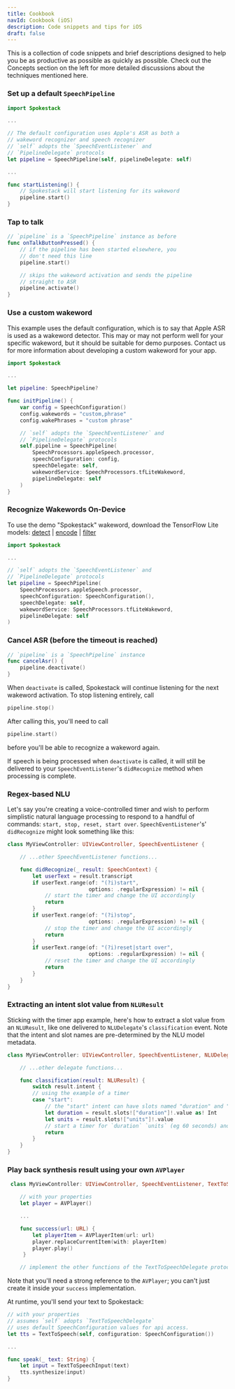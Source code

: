 ```yaml
---
title: Cookbook
navId: Cookbook (iOS)
description: Code snippets and tips for iOS
draft: false
---
```


This is a collection of code snippets and brief descriptions designed to help you be as productive as possible as quickly as possible. Check out the Concepts section on the left for more detailed discussions about the techniques mentioned here.

### Set up a default `SpeechPipeline`

```swift
import Spokestack

...

// The default configuration uses Apple's ASR as both a
// wakeword recognizer and speech recognizer
// `self` adopts the `SpeechEventListener` and
// `PipelineDelegate` protocols
let pipeline = SpeechPipeline(self, pipelineDelegate: self)

...

func startListening() {
    // Spokestack will start listening for its wakeword
    pipeline.start()
}
```

### Tap to talk

```swift
// `pipeline` is a `SpeechPipeline` instance as before
func onTalkButtonPressed() {
    // if the pipeline has been started elsewhere, you
    // don't need this line
    pipeline.start()

    // skips the wakeword activation and sends the pipeline
    // straight to ASR
    pipeline.activate()
}
```

### Use a custom wakeword

This example uses the default configuration, which is to say that Apple ASR is used as a wakeword detector. This may or may not perform well for your specific wakeword, but it should be suitable for demo purposes. Contact us for more information about developing a custom wakeword for your app.

```swift
import Spokestack

...

let pipeline: SpeechPipeline?

func initPipeline() {
    var config = SpeechConfiguration()
    config.wakewords = "custom,phrase"
    config.wakePhrases = "custom phrase"

    // `self` adopts the `SpeechEventListener` and
    // `PipelineDelegate` protocols
    self.pipeline = SpeechPipeline(
        SpeechProcessors.appleSpeech.processor,
        speechConfiguration: config,
        speechDelegate: self,
        wakewordService: SpeechProcessors.tfLiteWakeword,
        pipelineDelegate: self
    )
}
```

### Recognize Wakewords On-Device

To use the demo "Spokestack" wakeword, download the TensorFlow Lite models: [detect](https://d3dmqd7cy685il.cloudfront.net/model/wake/spokestack/detect.lite) | [encode](https://d3dmqd7cy685il.cloudfront.net/model/wake/spokestack/encode.lite) | [filter](https://d3dmqd7cy685il.cloudfront.net/model/wake/spokestack/filter.lite)

```swift
import Spokestack

...

// `self` adopts the `SpeechEventListener` and
// `PipelineDelegate` protocols
let pipeline = SpeechPipeline(
    SpeechProcessors.appleSpeech.processor,
    speechConfiguration: SpeechConfiguration(),
    speechDelegate: self,
    wakewordService: SpeechProcessors.tfLiteWakeword,
    pipelineDelegate: self
)
```

### Cancel ASR (before the timeout is reached)

```swift
// `pipeline` is a `SpeechPipeline` instance
func cancelAsr() {
    pipeline.deactivate()
}
```

When `deactivate` is called, Spokestack will continue listening for the next wakeword activation. To stop listening entirely, call

```swift
pipeline.stop()
```

After calling this, you'll need to call

```swift
pipeline.start()
```

before you'll be able to recognize a wakeword again.

If speech is being processed when `deactivate` is called, it will still be delivered to your `SpeechEventListener`'s `didRecognize` method when processing is complete.

### Regex-based NLU

Let's say you're creating a voice-controlled timer and wish to perform simplistic natural language processing to respond to a handful of commands: `start, stop, reset, start over`. `SpeechEventListener`'s' `didRecognize` might look something like this:

```swift
class MyViewController: UIViewController, SpeechEventListener {

    // ...other SpeechEventListener functions...

    func didRecognize(_ result: SpeechContext) {
        let userText = result.transcript
        if userText.range(of: "(?i)start",
                          options: .regularExpression) != nil {
            // start the timer and change the UI accordingly
            return
        }
        if userText.range(of: "(?i)stop",
                          options: .regularExpression) != nil {
            // stop the timer and change the UI accordingly
            return
        }
        if userText.range(of: "(?i)reset|start over",
                          options: .regularExpression) != nil {
            // reset the timer and change the UI accordingly
            return
        }
    }
}
```

### Extracting an intent slot value from `NLUResult`

Sticking with the timer app example, here's how to extract a slot value from an `NLUResult`, like one delivered to `NLUDelegate`'s `classification` event. Note that the intent and slot names are pre-determined by the NLU model metadata.

```swift
class MyViewController: UIViewController, SpeechEventListener, NLUDelegate {

    // ...other delegate functions...

    func classification(result: NLUResult) {
        switch result.intent {
        // using the example of a timer
        case "start":
            // the "start" intent can have slots named "duration" and "units"
            let duration = result.slots!["duration"]!.value as! Int
            let units = result.slots!["units"]!.value
            // start a timer for `duration` `units` (eg 60 seconds) and change the UI accordingly
            return
        }
    }
}
```

### Play back synthesis result using your own `AVPlayer`

```swift
 class MyViewController: UIViewController, SpeechEventListener, TextToSpeechDelegate {

    // with your properties
    let player = AVPlayer()

    ...

    func success(url: URL) {
        let playerItem = AVPlayerItem(url: url)
        player.replaceCurrentItem(with: playerItem)
        player.play()
     }

    // implement the other functions of the TextToSpeechDelegate protocol...
```

Note that you'll need a strong reference to the `AVPlayer`; you can't just create it inside your `success` implementation.

At runtime, you'll send your text to Spokestack:

```swift
// with your properties
// assumes `self` adopts `TextToSpeechDelegate`
// uses default SpeechConfiguration values for api access.
let tts = TextToSpeech(self, configuration: SpeechConfiguration())

...

func speak(_ text: String) {
    let input = TextToSpeechInput(text)
    tts.synthesize(input)
}
```
